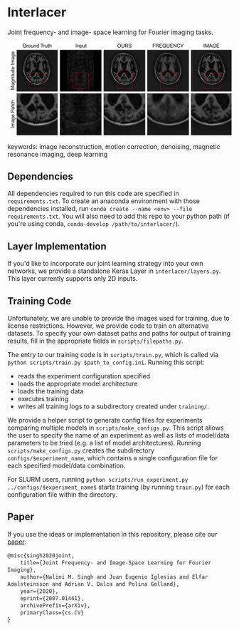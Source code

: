 # Interlacer
Joint frequency- and image- space learning for Fourier imaging tasks.

![Sample reconstruction results](./assets/teaser.jpg)

keywords: image reconstruction, motion correction, denoising, magnetic resonance imaging, deep learning

## Dependencies
All dependencies required to run this code are specified in `requirements.txt`. To create an anaconda environment with those dependencies installed, run `conda create --name <env> --file requirements.txt`. You will also need to add this repo to your python path (if you're using conda, `conda-develop /path/to/interlacer/`).

## Layer Implementation
If you'd like to incorporate our joint learning strategy into your own networks, we provide a standalone Keras Layer in `interlacer/layers.py`. This layer currently supports only 2D inputs.

## Training Code
Unfortunately, we are unable to provide the images used for training, due to license restrictions. However, we provide code to train on alternative datasets. To specify your own dataset paths and paths for output of training results, fill in the appropriate fields in `scripts/filepaths.py`.

The entry to our training code is in `scripts/train.py`, which is called via `python scripts/train.py $path_to_config.ini`. Running this script:
* reads the experiment configuration specified
* loads the appropriate model architecture 
* loads the training data
* executes training
* writes all training logs to a subdirectory created under `training/`.

We provide a helper script to generate config files for experiments comparing multiple models in `scripts/make_configs.py`. This script allows the user to specify the name of an experiment as well as lists of model/data parameters to be tried (e.g. a list of model architectures). Running `scripts/make_configs.py` creates the subdirectory `configs/$experiment_name`, which contains a single configuration file for each specified model/data combination. 

For SLURM users, running `python scripts/run_experiment.py ../configs/$experiment_name$` starts training (by running `train.py`) for each configuration file within the directory.

## Paper 
If you use the ideas or implementation in this repository, please cite our [paper](https://arxiv.org/abs/2007.01441):

    @misc{singh2020joint,
        title={Joint Frequency- and Image-Space Learning for Fourier Imaging},
        author={Nalini M. Singh and Juan Eugenio Iglesias and Elfar Adalsteinsson and Adrian V. Dalca and Polina Golland},
        year={2020},
        eprint={2007.01441},
        archivePrefix={arXiv},
        primaryClass={cs.CV}
    }       
